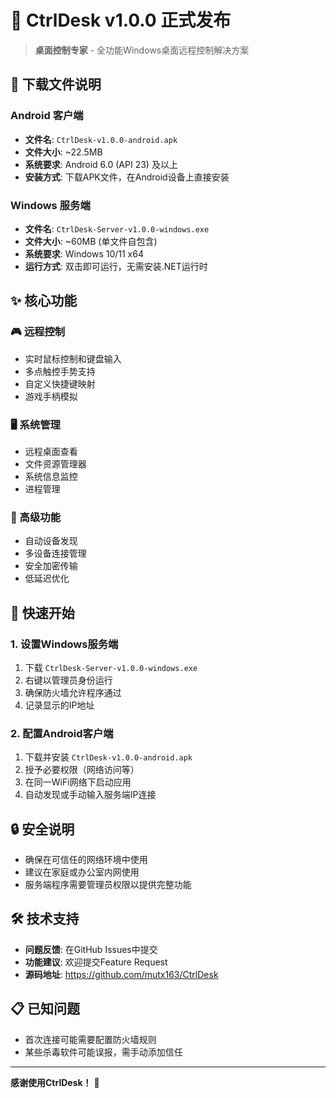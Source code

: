# 🚀 CtrlDesk v1.0.0 正式发布

> **桌面控制专家** - 全功能Windows桌面远程控制解决方案

## 📱 下载文件说明

### Android 客户端
- **文件名**: `CtrlDesk-v1.0.0-android.apk`
- **文件大小**: ~22.5MB
- **系统要求**: Android 6.0 (API 23) 及以上
- **安装方式**: 下载APK文件，在Android设备上直接安装

### Windows 服务端
- **文件名**: `CtrlDesk-Server-v1.0.0-windows.exe`
- **文件大小**: ~60MB (单文件自包含)
- **系统要求**: Windows 10/11 x64
- **运行方式**: 双击即可运行，无需安装.NET运行时

## ✨ 核心功能

### 🎮 远程控制
- 实时鼠标控制和键盘输入
- 多点触控手势支持
- 自定义快捷键映射
- 游戏手柄模拟

### 🖥️ 系统管理
- 远程桌面查看
- 文件资源管理器
- 系统信息监控
- 进程管理

### 🔧 高级功能
- 自动设备发现
- 多设备连接管理
- 安全加密传输
- 低延迟优化

## 🚀 快速开始

### 1. 设置Windows服务端
1. 下载 `CtrlDesk-Server-v1.0.0-windows.exe`
2. 右键以管理员身份运行
3. 确保防火墙允许程序通过
4. 记录显示的IP地址

### 2. 配置Android客户端
1. 下载并安装 `CtrlDesk-v1.0.0-android.apk`
2. 授予必要权限（网络访问等）
3. 在同一WiFi网络下启动应用
4. 自动发现或手动输入服务端IP连接

## 🔒 安全说明
- 确保在可信任的网络环境中使用
- 建议在家庭或办公室内网使用
- 服务端程序需要管理员权限以提供完整功能

## 🛠️ 技术支持
- **问题反馈**: 在GitHub Issues中提交
- **功能建议**: 欢迎提交Feature Request
- **源码地址**: https://github.com/mutx163/CtrlDesk

## 📋 已知问题
- 首次连接可能需要配置防火墙规则
- 某些杀毒软件可能误报，需手动添加信任

---

**感谢使用CtrlDesk！** 🎉 